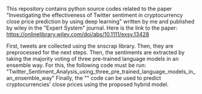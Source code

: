 This repository contains python source codes related to the paper "Investigating the effectiveness of Twitter sentiment in cryptocurrency close price prediction by using deep learning" written by me and published by wiley in the "Expert System" journal.
Here is the link to the paper: 
https://onlinelibrary.wiley.com/doi/abs/10.1111/exsy.13428

First, tweets are collected using the snscrap library. Then, they are preprocessed for the next steps.
Then, the sentiments are extracted by taking the majority voting of three pre-trained language models in an ensemble way. For this, the following code must be run: "Twitter_Sentiment_Analysis_using_three_pre_trained_language_models_in_an_ensemble_way"
Finally, the "" code can be used to predict cryptocurrencies' close prices using the proposed hybrid model. 

